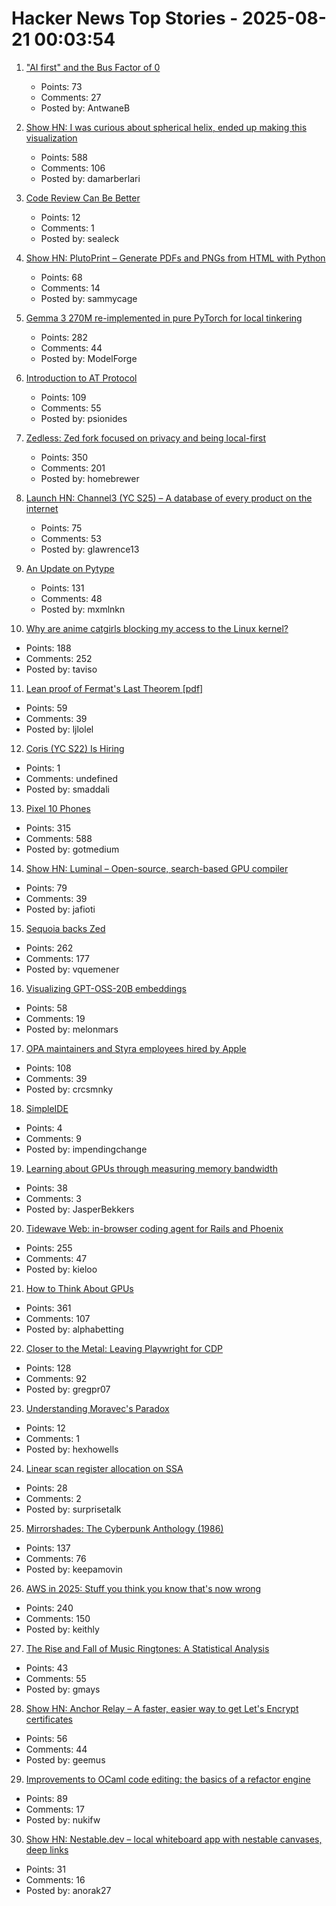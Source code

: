 # Hacker News Top Stories - 2025-08-21 00:03:54

1. ["AI first" and the Bus Factor of 0](https://www.mindflash.org/coding/ai/ai-and-the-bus-factor-of-0-1608)
   - Points: 73
   - Comments: 27
   - Posted by: AntwaneB

2. [Show HN: I was curious about spherical helix, ended up making this visualization](https://visualrambling.space/moving-objects-in-3d/)
   - Points: 588
   - Comments: 106
   - Posted by: damarberlari

3. [Code Review Can Be Better](https://tigerbeetle.com/blog/2025-08-04-code-review-can-be-better/)
   - Points: 12
   - Comments: 1
   - Posted by: sealeck

4. [Show HN: PlutoPrint – Generate PDFs and PNGs from HTML with Python](https://github.com/plutoprint/plutoprint)
   - Points: 68
   - Comments: 14
   - Posted by: sammycage

5. [Gemma 3 270M re-implemented in pure PyTorch for local tinkering](https://github.com/rasbt/LLMs-from-scratch/tree/main/ch05/12_gemma3)
   - Points: 282
   - Comments: 44
   - Posted by: ModelForge

6. [Introduction to AT Protocol](https://mackuba.eu/2025/08/20/introduction-to-atproto/)
   - Points: 109
   - Comments: 55
   - Posted by: psionides

7. [Zedless: Zed fork focused on privacy and being local-first](https://github.com/zedless-editor/zed)
   - Points: 350
   - Comments: 201
   - Posted by: homebrewer

8. [Launch HN: Channel3 (YC S25) – A database of every product on the internet](undefined)
   - Points: 75
   - Comments: 53
   - Posted by: glawrence13

9. [An Update on Pytype](https://github.com/google/pytype)
   - Points: 131
   - Comments: 48
   - Posted by: mxmlnkn

10. [Why are anime catgirls blocking my access to the Linux kernel?](https://lock.cmpxchg8b.com/anubis.html)
   - Points: 188
   - Comments: 252
   - Posted by: taviso

11. [Lean proof of Fermat's Last Theorem [pdf]](https://imperialcollegelondon.github.io/FLT/blueprint.pdf)
   - Points: 59
   - Comments: 39
   - Posted by: ljlolel

12. [Coris (YC S22) Is Hiring](https://www.ycombinator.com/companies/coris/jobs/rqO40yy-ai-engineer)
   - Points: 1
   - Comments: undefined
   - Posted by: smaddali

13. [Pixel 10 Phones](https://blog.google/products/pixel/google-pixel-10-pro-xl/)
   - Points: 315
   - Comments: 588
   - Posted by: gotmedium

14. [Show HN: Luminal – Open-source, search-based GPU compiler](https://github.com/luminal-ai/luminal)
   - Points: 79
   - Comments: 39
   - Posted by: jafioti

15. [Sequoia backs Zed](https://zed.dev/blog/sequoia-backs-zed)
   - Points: 262
   - Comments: 177
   - Posted by: vquemener

16. [Visualizing GPT-OSS-20B embeddings](https://melonmars.github.io/LatentExplorer/embedding_viewer.html)
   - Points: 58
   - Comments: 19
   - Posted by: melonmars

17. [OPA maintainers and Styra employees hired by Apple](https://blog.openpolicyagent.org/note-from-teemu-tim-and-torin-to-the-open-policy-agent-community-2dbbfe494371)
   - Points: 108
   - Comments: 39
   - Posted by: crcsmnky

18. [SimpleIDE](https://github.com/jamesplotts/simpleide)
   - Points: 4
   - Comments: 9
   - Posted by: impendingchange

19. [Learning about GPUs through measuring memory bandwidth](https://www.evolvebenchmark.com/blog-posts/learning-about-gpus-through-measuring-memory-bandwidth)
   - Points: 38
   - Comments: 3
   - Posted by: JasperBekkers

20. [Tidewave Web: in-browser coding agent for Rails and Phoenix](https://tidewave.ai/blog/tidewave-web-phoenix-rails)
   - Points: 255
   - Comments: 47
   - Posted by: kieloo

21. [How to Think About GPUs](https://jax-ml.github.io/scaling-book/gpus/)
   - Points: 361
   - Comments: 107
   - Posted by: alphabetting

22. [Closer to the Metal: Leaving Playwright for CDP](https://browser-use.com/posts/playwright-to-cdp)
   - Points: 128
   - Comments: 92
   - Posted by: gregpr07

23. [Understanding Moravec's Paradox](https://hexhowells.com/posts/moravecs-paradox.html)
   - Points: 12
   - Comments: 1
   - Posted by: hexhowells

24. [Linear scan register allocation on SSA](https://bernsteinbear.com/blog/linear-scan/)
   - Points: 28
   - Comments: 2
   - Posted by: surprisetalk

25. [Mirrorshades: The Cyberpunk Anthology (1986)](https://www.rudyrucker.com/mirrorshades/HTML/)
   - Points: 137
   - Comments: 76
   - Posted by: keepamovin

26. [AWS in 2025: Stuff you think you know that's now wrong](https://www.lastweekinaws.com/blog/aws-in-2025-the-stuff-you-think-you-know-thats-now-wrong/)
   - Points: 240
   - Comments: 150
   - Posted by: keithly

27. [The Rise and Fall of Music Ringtones: A Statistical Analysis](https://www.statsignificant.com/p/the-rise-and-fall-of-music-ringtones)
   - Points: 43
   - Comments: 55
   - Posted by: gmays

28. [Show HN: Anchor Relay – A faster, easier way to get Let's Encrypt certificates](https://anchor.dev/relay)
   - Points: 56
   - Comments: 44
   - Posted by: geemus

29. [Improvements to OCaml code editing: the basics of a refactor engine](https://tarides.com/blog/2025-08-20-internship-report-refactoring-tools-coming-to-merlin/)
   - Points: 89
   - Comments: 17
   - Posted by: nukifw

30. [Show HN: Nestable.dev – local whiteboard app with nestable canvases, deep links](https://nestable.dev/about)
   - Points: 31
   - Comments: 16
   - Posted by: anorak27

